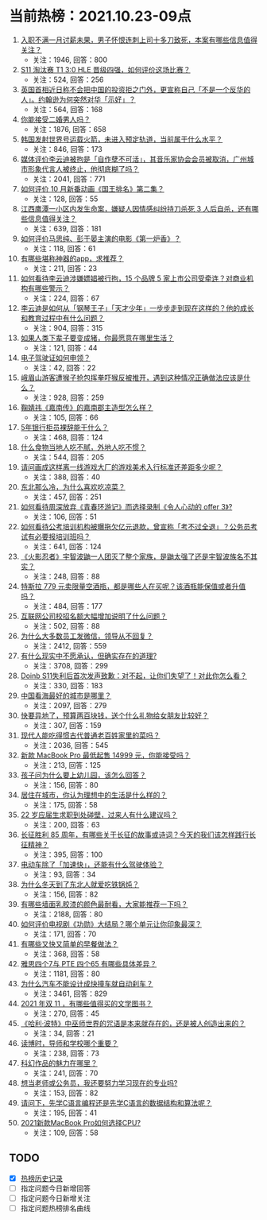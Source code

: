 # 当前热榜：2021.10.23-09点
1. [入职不满一月讨薪未果，男子怀恨连刺上司十多刀致死，本案有哪些信息值得关注？](https://www.zhihu.com/question/491485634)
    * 关注：1946, 回答：800
2. [S11 淘汰赛 T1 3:0 HLE 晋级四强，如何评价这场比赛？](https://www.zhihu.com/question/493942196)
    * 关注：524, 回答：256
3. [英国首相近日称不会把中国的投资拒之门外，更宣称自己「不是一个反华的人」。约翰逊为何突然对华「示好」？](https://www.zhihu.com/question/493713975)
    * 关注：564, 回答：168
4. [你能接受二婚男人吗？](https://www.zhihu.com/question/414614768)
    * 关注：1876, 回答：658
5. [韩国发射世界号运载火箭，未进入预定轨道，当前属于什么水平？](https://www.zhihu.com/question/493739085)
    * 关注：846, 回答：173
6. [媒体评价李云迪被拘是「自作孽不可活」，其音乐家协会会员被取消，广州城市形象代言人被终止，他彻底糊了吗？](https://www.zhihu.com/question/493814225)
    * 关注：2041, 回答：771
7. [如何评价 10 月新番动画《国王排名》第二集？](https://www.zhihu.com/question/493663337)
    * 关注：128, 回答：55
8. [江西鹰潭一小区内发生命案，嫌疑人因情感纠纷持刀杀死 3 人后自杀，还有哪些信息值得关注？](https://www.zhihu.com/question/493910060)
    * 关注：639, 回答：181
9. [如何评价马思纯、彭于晏主演的电影《第一炉香》？](https://www.zhihu.com/question/491765307)
    * 关注：118, 回答：61
10. [有哪些堪称神器的app，求推荐？](https://www.zhihu.com/question/320338923)
    * 关注：211, 回答：23
11. [如何看待李云迪涉嫌嫖娼被行拘，15 个品牌 5 家上市公司受牵连？对商业机构有哪些警示？](https://www.zhihu.com/question/493862483)
    * 关注：224, 回答：67
12. [李云迪是如何从「钢琴王子」「天才少年」一步步走到现在这样的？他的成长和教育过程中有什么问题？](https://www.zhihu.com/question/493878532)
    * 关注：904, 回答：315
13. [如果人类下辈子要变成猪，你最愿意在哪里生活？](https://www.zhihu.com/question/493860477)
    * 关注：121, 回答：44
14. [电子驾驶证如何申领？](https://www.zhihu.com/question/483520067)
    * 关注：42, 回答：22
15. [峨眉山游客遭猴子抢包挥拳吓猴反被推开，遇到这种情况正确做法应该是什么？](https://www.zhihu.com/question/493701070)
    * 关注：928, 回答：259
16. [鞠婧祎《嘉南传》的嘉南郡主造型怎么样？](https://www.zhihu.com/question/492538912)
    * 关注：105, 回答：66
17. [5年银行柜员裸辞能干什么？](https://www.zhihu.com/question/441968672)
    * 关注：468, 回答：124
18. [什么食物当地人吃不腻，外地人吃不惯？](https://www.zhihu.com/question/493264711)
    * 关注：544, 回答：205
19. [请问画成这样离一线游戏大厂的游戏美术入行标准还差距多少呢？](https://www.zhihu.com/question/492779519)
    * 关注：388, 回答：40
20. [东北那么冷，为什么喜欢吃凉菜？](https://www.zhihu.com/question/492948697)
    * 关注：457, 回答：251
21. [如何看待周深放弃《青春环游记》而选择录制《令人心动的 offer 3》?](https://www.zhihu.com/question/493684814)
    * 关注：106, 回答：51
22. [如何看待公考培训机构被曝拖欠亿元退款，曾宣称「考不过全退」？公务员考试有必要报培训班吗？](https://www.zhihu.com/question/493738150)
    * 关注：641, 回答：124
23. [《火影忍者》宇智波鼬一人团灭了整个家族，是鼬太强了还是宇智波族名不其实？](https://www.zhihu.com/question/490855418)
    * 关注：248, 回答：88
24. [特斯拉 779 元卖限量空酒瓶，都是哪些人在买呢？该酒瓶能保值或者升值吗？](https://www.zhihu.com/question/493749678)
    * 关注：484, 回答：177
25. [互联网公司校招名额大幅增加说明了什么问题？](https://www.zhihu.com/question/493427555)
    * 关注：502, 回答：88
26. [为什么大多数员工发微信，领导从不回复？](https://www.zhihu.com/question/487386044)
    * 关注：2412, 回答：559
27. [有什么现实中不愿承认，但确实存在的道理?](https://www.zhihu.com/question/474585002)
    * 关注：3708, 回答：299
28. [Doinb S11失利后首次发声致歉：对不起，让你们失望了！对此你怎么看？](https://www.zhihu.com/question/493593154)
    * 关注：330, 回答：183
29. [中国看海最好的城市是哪里？](https://www.zhihu.com/question/487077010)
    * 关注：2097, 回答：279
30. [快要异地了，预算两百块钱，送个什么礼物给女朋友比较好？](https://www.zhihu.com/question/399286818)
    * 关注：307, 回答：159
31. [现代人能吃得惯古代普通老百姓家里的菜吗？](https://www.zhihu.com/question/443939950)
    * 关注：2036, 回答：545
32. [新款 MacBook Pro 最低起售 14999 元，你能接受吗？](https://www.zhihu.com/question/493287321)
    * 关注：213, 回答：125
33. [孩子问为什么要上幼儿园，该怎么回答？](https://www.zhihu.com/question/489492278)
    * 关注：156, 回答：80
34. [居住在城市，你认为理想中的生活是什么样的？](https://www.zhihu.com/question/493763352)
    * 关注：175, 回答：58
35. [22 岁应届生求职到处碰壁，过来人有什么建议吗？](https://www.zhihu.com/question/491518700)
    * 关注：200, 回答：63
36. [长征胜利 85 周年，有哪些关于长征的故事或诗词？今天的我们该怎样践行长征精神？](https://www.zhihu.com/question/493816614)
    * 关注：395, 回答：100
37. [电动车除了「加速快」，还能有什么驾驶体验？](https://www.zhihu.com/question/493434210)
    * 关注：93, 回答：34
38. [为什么冬天到了东北人就爱吃铁锅炖？](https://www.zhihu.com/question/493369174)
    * 关注：156, 回答：82
39. [有哪些墙面乳胶漆的颜色最耐看，大家能推荐一下吗？](https://www.zhihu.com/question/266901539)
    * 关注：2188, 回答：80
40. [如何评价电视剧《功勋》大结局？哪个单元让你印象最深？](https://www.zhihu.com/question/493790373)
    * 关注：171, 回答：70
41. [有哪些又快又简单的早餐做法？](https://www.zhihu.com/question/421111460)
    * 关注：368, 回答：58
42. [雅思四个7与 PTE 四个65 有哪些具体差异？](https://www.zhihu.com/question/30730802)
    * 关注：1181, 回答：80
43. [为什么汽车不能设计成快撞车就自动刹车？](https://www.zhihu.com/question/20498808)
    * 关注：3461, 回答：829
44. [2021 年双 11 ，有哪些值得买的文学图书？](https://www.zhihu.com/question/491219246)
    * 关注：270, 回答：45
45. [《哈利·波特》中巫师世界的咒语是本来就存在的，还是被人创造出来的？](https://www.zhihu.com/question/493048137)
    * 关注：34, 回答：21
46. [读博时，导师和学校哪个重要？](https://www.zhihu.com/question/492914851)
    * 关注：238, 回答：73
47. [科幻作品的魅力在哪里？](https://www.zhihu.com/question/489163429)
    * 关注：241, 回答：70
48. [想当老师或公务员，我还要努力学习现在的专业吗?](https://www.zhihu.com/question/483254938)
    * 关注：153, 回答：82
49. [请问下，先学C语言编程还是先学C语言的数据结构和算法呢？](https://www.zhihu.com/question/491874220)
    * 关注：195, 回答：41
50. [2021新款MacBook Pro如何选择CPU?](https://www.zhihu.com/question/493218485)
    * 关注：109, 回答：58
## TODO
* [x] [热榜历史记录](hot_history/AllHot.md)
* [ ] 指定问题今日新增回答
* [ ] 指定问题今日新增关注
* [ ] 指定问题热榜排名曲线
